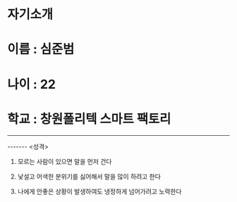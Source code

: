 # 자기소개
# 이름 : 심준범
# 나이 : 22
# 학교 : 창원폴리텍 스마트 팩토리
-------
<mail>
<yu364700@naver.com>
-------
<성격>
  
  1. 모르는 사람이 있으면 말을 먼저 건다
  
  2. 낯설고 어색한 분위기를 싫어해서 말을 많이 하려고 한다
  
  3. 나에게 안좋은 상황이 발생하여도 냉정하게 넘어가려고 노력한다
  
  



